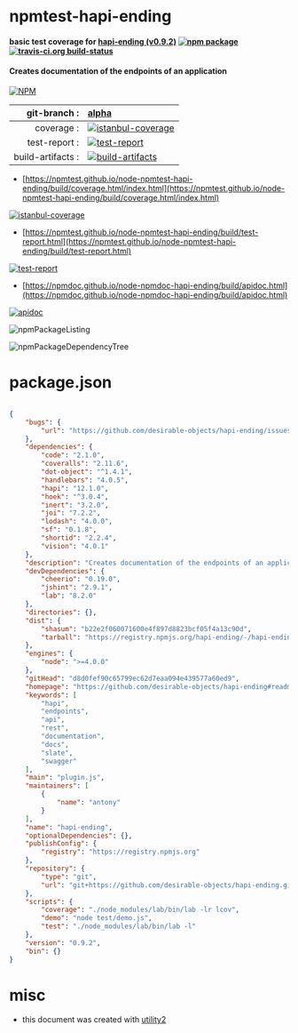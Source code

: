 # npmtest-hapi-ending

#### basic test coverage for  [hapi-ending (v0.9.2)](https://github.com/desirable-objects/hapi-ending#readme)  [![npm package](https://img.shields.io/npm/v/npmtest-hapi-ending.svg?style=flat-square)](https://www.npmjs.org/package/npmtest-hapi-ending) [![travis-ci.org build-status](https://api.travis-ci.org/npmtest/node-npmtest-hapi-ending.svg)](https://travis-ci.org/npmtest/node-npmtest-hapi-ending)

#### Creates documentation of the endpoints of an application

[![NPM](https://nodei.co/npm/hapi-ending.png?downloads=true&downloadRank=true&stars=true)](https://www.npmjs.com/package/hapi-ending)

| git-branch : | [alpha](https://github.com/npmtest/node-npmtest-hapi-ending/tree/alpha)|
|--:|:--|
| coverage : | [![istanbul-coverage](https://npmtest.github.io/node-npmtest-hapi-ending/build/coverage.badge.svg)](https://npmtest.github.io/node-npmtest-hapi-ending/build/coverage.html/index.html)|
| test-report : | [![test-report](https://npmtest.github.io/node-npmtest-hapi-ending/build/test-report.badge.svg)](https://npmtest.github.io/node-npmtest-hapi-ending/build/test-report.html)|
| build-artifacts : | [![build-artifacts](https://npmtest.github.io/node-npmtest-hapi-ending/glyphicons_144_folder_open.png)](https://github.com/npmtest/node-npmtest-hapi-ending/tree/gh-pages/build)|

- [https://npmtest.github.io/node-npmtest-hapi-ending/build/coverage.html/index.html](https://npmtest.github.io/node-npmtest-hapi-ending/build/coverage.html/index.html)

[![istanbul-coverage](https://npmtest.github.io/node-npmtest-hapi-ending/build/screenCapture.buildCi.browser.%252Ftmp%252Fbuild%252Fcoverage.lib.html.png)](https://npmtest.github.io/node-npmtest-hapi-ending/build/coverage.html/index.html)

- [https://npmtest.github.io/node-npmtest-hapi-ending/build/test-report.html](https://npmtest.github.io/node-npmtest-hapi-ending/build/test-report.html)

[![test-report](https://npmtest.github.io/node-npmtest-hapi-ending/build/screenCapture.buildCi.browser.%252Ftmp%252Fbuild%252Ftest-report.html.png)](https://npmtest.github.io/node-npmtest-hapi-ending/build/test-report.html)

- [https://npmdoc.github.io/node-npmdoc-hapi-ending/build/apidoc.html](https://npmdoc.github.io/node-npmdoc-hapi-ending/build/apidoc.html)

[![apidoc](https://npmdoc.github.io/node-npmdoc-hapi-ending/build/screenCapture.buildCi.browser.%252Ftmp%252Fbuild%252Fapidoc.html.png)](https://npmdoc.github.io/node-npmdoc-hapi-ending/build/apidoc.html)

![npmPackageListing](https://npmtest.github.io/node-npmtest-hapi-ending/build/screenCapture.npmPackageListing.svg)

![npmPackageDependencyTree](https://npmtest.github.io/node-npmtest-hapi-ending/build/screenCapture.npmPackageDependencyTree.svg)



# package.json

```json

{
    "bugs": {
        "url": "https://github.com/desirable-objects/hapi-ending/issues"
    },
    "dependencies": {
        "code": "2.1.0",
        "coveralls": "2.11.6",
        "dot-object": "^1.4.1",
        "handlebars": "4.0.5",
        "hapi": "12.1.0",
        "hoek": "^3.0.4",
        "inert": "3.2.0",
        "joi": "7.2.2",
        "lodash": "4.0.0",
        "sf": "0.1.8",
        "shortid": "2.2.4",
        "vision": "4.0.1"
    },
    "description": "Creates documentation of the endpoints of an application",
    "devDependencies": {
        "cheerio": "0.19.0",
        "jshint": "2.9.1",
        "lab": "8.2.0"
    },
    "directories": {},
    "dist": {
        "shasum": "b22e2f060071600e4f897d8823bcf05f4a13c90d",
        "tarball": "https://registry.npmjs.org/hapi-ending/-/hapi-ending-0.9.2.tgz"
    },
    "engines": {
        "node": ">=4.0.0"
    },
    "gitHead": "d8d0fef90c65799ec62d7eaa094e439577a60ed9",
    "homepage": "https://github.com/desirable-objects/hapi-ending#readme",
    "keywords": [
        "hapi",
        "endpoints",
        "api",
        "rest",
        "documentation",
        "docs",
        "slate",
        "swagger"
    ],
    "main": "plugin.js",
    "maintainers": [
        {
            "name": "antony"
        }
    ],
    "name": "hapi-ending",
    "optionalDependencies": {},
    "publishConfig": {
        "registry": "https://registry.npmjs.org"
    },
    "repository": {
        "type": "git",
        "url": "git+https://github.com/desirable-objects/hapi-ending.git"
    },
    "scripts": {
        "coverage": "./node_modules/lab/bin/lab -lr lcov",
        "demo": "node test/demo.js",
        "test": "./node_modules/lab/bin/lab -l"
    },
    "version": "0.9.2",
    "bin": {}
}
```



# misc
- this document was created with [utility2](https://github.com/kaizhu256/node-utility2)
